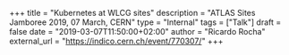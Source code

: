 +++
title = "Kubernetes at WLCG sites"
description = "ATLAS Sites Jamboree  2019, 07 March, CERN"
type = "Internal"
tags = ["Talk"]
draft = false
date = "2019-03-07T11:50:00+02:00"
author = "Ricardo Rocha"
external_url = "https://indico.cern.ch/event/770307/"
+++
